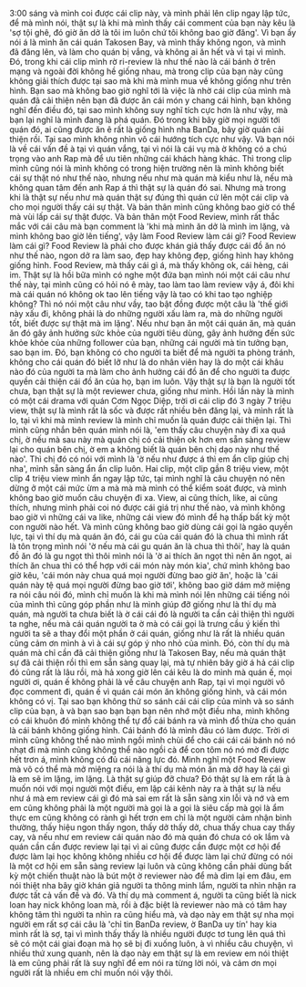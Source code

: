 3:00 sáng và mình coi được cái clip này, và mình phải lên clip ngay lập tức, để mà mình nói, thật sự là khi mà mình thấy cái comment của bạn này kêu là 'sợ tội ghê, đó giờ ăn dở là tôi im luôn chứ tôi không bao giờ đăng'. Vì bạn ấy nói á là mình ăn cái quán Takosen Bay, và mình thấy không ngon, và mình đã đăng lên, và làm cho quán bị vắng, và không ai ăn hết và vì tại vì mình. Đó, trong khi cái clip mình rờ ri-review là như thế nào là cái bánh ở trên mạng và ngoài đời không hề giống nhau, mà trong clip của bạn này cũng không giải thích được tại sao mà khi mà mình mua về không giống như trên hình. Bạn sao mà không bao giờ nghĩ tới là việc là nhờ cái clip của mình mà quán đã cải thiện nên bạn đã được ăn cái món y chang cái hình, bạn không nghĩ đến điều đó, tại sao mình không suy nghĩ tích cực hơn là như vậy, mà bạn lại nghĩ là mình đang là phá quán. Đó trong khi bây giờ mọi người tới quán đó, ai cũng được ăn ê rất là giống hình nha BanDa, bây giờ quán cải thiện rồi. Tại sao mình không nhìn vô cái hướng tích cực như vậy. Và bạn nói là về cái vấn đề à tại vì quán vắng, tại vì nói là cái vụ mà ờ không có a chú trọng vào anh Rap mà để ưu tiên những cái khách hàng khác. Thì trong clip mình cũng nói là mình không có trong hiện trường nên là mình không biết cái sự thật nó như thế nào, nhưng nếu như mà quán mà kiểu như là, nếu mà không quan tâm đến anh Rap á thì thật sự là quán đó sai. Nhưng mà trong khi là thật sự nếu như mà quán thật sự đúng thì quán cứ lên một cái clip và cho mọi người thấy cái sự thật. Và bản thân mình cũng không bao giờ có thể mà vùi lấp cái sự thật được. Và bản thân một Food Review, mình rất thắc mắc với cái câu mà bạn comment là 'khi mà mình ăn dở là mình im lặng, và mình không bao giờ lên tiếng', vậy làm Food Review làm cái gì? Food Review làm cái gì? Food Review là phải cho được khán giả thấy được cái đồ ăn nó như thế nào, ngon dở ra làm sao, đẹp hay không đẹp, giống hình hay không giống hình. Food Review, mà thấy cái gì á, mà thấy không ok, cái hèng, cái im. Thật sự là hồi bữa mình có nghe một đứa bạn mình nói một cái câu như thế này, tại mình cũng có hỏi nó ê mày, tao làm tao làm review vậy á, đôi khi mà cái quán nó không ok tao lên tiếng vậy là tao có khi tao tạo nghiệp không? Thì nó nói một câu như vầy, tao bật đồng được một câu là 'thế giới này xấu đi, không phải là do những người xấu làm ra, mà do những người tốt, biết được sự thật mà im lặng'. Nếu như bạn ăn một cái quán ăn, mà quán ăn đó gây ảnh hưởng sức khỏe của người tiêu dùng, gây ảnh hưởng đến sức khỏe khỏe của những follower của bạn, những cái người mà tin tưởng bạn, sao bạn im. Đó, bạn không có cho người ta biết để mà người ta phòng tránh, không cho cái quán đó biết lỡ như là do nhân viên hay là do một cái khâu nào đó của người ta mà làm cho ảnh hưởng cái đồ ăn để cho người ta được quyền cải thiện cái đồ ăn của họ, bạn im luôn. Vậy thật sự là bạn là người tốt chưa, bạn thật sự là một reviewer chưa, giống như mình. Hồi lần này là mình có một cái drama với quán Cơm Ngọc Diệp, trời ơi cái clip đó 3 ngày 7 triệu view, thật sự là mình rất là sốc và được rất nhiều bên đăng lại, và mình rất là lo, tại vì khi mà mình review là mình chỉ muốn là quán được cải thiện lại. Thì mình cũng nhắn bên quán mình nói là, 'em thấy câu chuyện này đi xa quá chị, ờ nếu mà sau này mà quán chị có cải thiện ok hơn em sẵn sàng review lại cho quán bên chị, ờ em a không biết là quán bên chị dạo này như thế nào'. Thì chị đó có nói với mình là 'ờ nếu như được á thì em ẩn clip giúp chị nha', mình sẵn sàng ẩn ẩn clip luôn. Hai clip, một clip gần 8 triệu view, một clip 4 triệu view mình ẩn ngay lập tức, tại mình nghĩ là câu chuyện nó nên dừng ở một cái mức ừm a mà mà mà mình có thể kiểm soát được, và mình không bao giờ muốn câu chuyện đi xa. View, ai cũng thích, like, ai cũng thích, nhưng mình phải coi nó được cái giá trị như thế nào, và mình không bao giờ vì những cái va like, những cái view đó mình để hạ thấp bất kỳ một con người nào hết. Và mình cũng không bao giờ dùng cái gọi là ngáo quyền lực, tại vì thí dụ mà quán ăn đó, cái gu của cái quán đó là chua thì mình rất là tôn trọng mình nói 'ờ nếu mà cái gu quán ăn là chua thì thôi', hay là quán đồ ăn đó là gu ngọt thì thôi mình nói là 'ờ ai thích ăn ngọt thì nên ăn ngọt, ai thích ăn chua thì có thể hợp với cái món này món kia', chứ mình không bao giờ kêu, 'cái món này chua quá mọi người đừng bao giờ ăn', hoặc là 'cái quán này tệ quá mọi người đừng bao giờ tới', không bao giờ dám mở miệng ra nói câu nói đó, mình chỉ muốn là khi mà mình nói lên những cái tiếng nói của mình thì cũng góp phần như là mình giúp đỡ giống như là thí dụ mà quán, mà người ta chưa biết là ờ cái cái đó là người ta cần cải thiện thì người ta nghe, nếu mà cái quán người ta ờ mà có cái gọi là trưng cầu ý kiến thì người ta sẽ a thay đổi một phần ở cái quán, giống như là rất là nhiều quán cũng cảm ơn mình à vì à cái sự góp ý nho nhỏ của mình. Đó, còn thí dụ mà quán mà chỉ cần đã cải thiện giống như là Takosen Bay, nếu mà quán thật sự đã cải thiện rồi thì em sẵn sàng quay lại, mà tự nhiên bây giờ á hả cái clip đó cũng rất là lâu rồi, mà hả xong giờ lên cái kêu là do mình mà quán ế, mọi người ơi, quán ế không phải là về câu chuyện anh Rap, tại vì mọi người vô đọc comment đi, quán ế vì quán cái món ăn không giống hình, và cái món không có vị. Tại sao bạn không thử so sánh cái cái clip của mình và so sánh clip của bạn, à và bạn sao bạn bạn bạn nên nhớ một điều nha, mình không có cái khuôn đó mình không thể tự đổ cái bánh ra và mình đổ thừa cho quán là cái bánh không giống hình. Cái bánh đó là mình đâu có làm được. Trời ơi mình cũng không thể nào mình ngồi mình chùi để cho cái cái cái bánh nó nó nhạt đi mà mình cũng không thể nào ngồi cà để con tôm nó nó mờ đi được hết trơn á, mình không có đủ cái năng lực đó. Mình nghĩ một Food Review mà vô có thể mà mở miệng ra nói là à thí dụ mà món ăn mà dở hay là cái gì là em sẽ im lặng, im lặng. Là thật sự giúp đỡ chưa? Đó thật sự là em rất là à muốn nói với mọi người một điều, em lập cái kênh này ra à thật sự là nếu như á mà em review cái gì đó mà sai em rất là sẵn sàng xin lỗi và nớ và em em cũng không phải là một người mà gọi là a gọi là siêu cấp mà gọi là ẩm thực em cũng không có rành gì hết trơn em chỉ là một người cảm nhận bình thường, thấy hiệu ngon thấy ngon, thấy dở thấy dở, chua thấy chua cay thấy cay, và nếu như em review cái quán nào đó mà quán đó chưa có ok lắm và quán cần cần được review lại tại vì ai cũng được cần được một cơ hội để được làm lại học không không nhiều cơ hội để được làm lại chứ đừng có nói là một cơ hội em sẵn sàng review lại luôn và cũng không cần phải dùng bất kỳ một chiến thuật nào là bút một ờ reviewer nào để mà dìm lại em đâu, em nói thiệt nha bây giờ khán giả người ta thông minh lắm, người ta nhìn nhận ra được tất cả vấn đề và đó. Và thí dụ mà comment á, người ta cũng biết là nick loan hay nick không loan mà, rồi à đặc biệt là reviewer nào mà có tâm hay không tâm thì người ta nhìn ra cũng hiểu mà, và dạo này em thật sự nha mọi người em rất sợ cái câu là 'chỉ tin BanDa review, ờ BanDa uy tín' hay kia mình rất là sợ, tại vì mình thấy thấy là nhiều người được tơ tung lên quá thì sẽ có một cái giai đoạn mà họ sẽ bị đi xuống luôn, à vì nhiều câu chuyện, vì nhiều thứ xung quanh, nên là dạo này em thật sự là em review em nói thiệt là em cũng phải rất là suy nghĩ để em nói ra từng lời nói, và cảm ơn mọi người rất là nhiều em chỉ muốn nói vậy thôi.